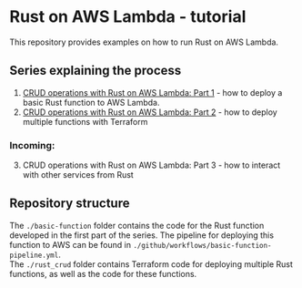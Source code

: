 # Rust on AWS Lambda - tutorial


This repository provides examples on how to run Rust on AWS Lambda.

## Series explaining the process
1. [CRUD operations with Rust on AWS Lambda: Part 1](https://mirceaoprea.medium.com/serverless-crud-operation-with-rust-on-aws-part-1-578146d52946) - how to deploy a basic Rust function to AWS Lambda.  
2. [CRUD operations with Rust on AWS Lambda: Part 2](https://mirceaoprea.medium.com/crud-operations-with-rust-on-aws-lambda-part-2-bd1feae2554b) - how to deploy multiple functions with Terraform
  
### Incoming:   
3. CRUD operations with Rust on AWS Lambda: Part 3 - how to interact with other services from Rust


## Repository structure

The `./basic-function` folder contains the code for the Rust function developed in the first part of the series. The pipeline for deploying this function to AWS can be found in `./github/workflows/basic-function-pipeline.yml`.  
The `./rust_crud` folder contains Terraform code for deploying multiple Rust functions, as well as the code for these functions.
